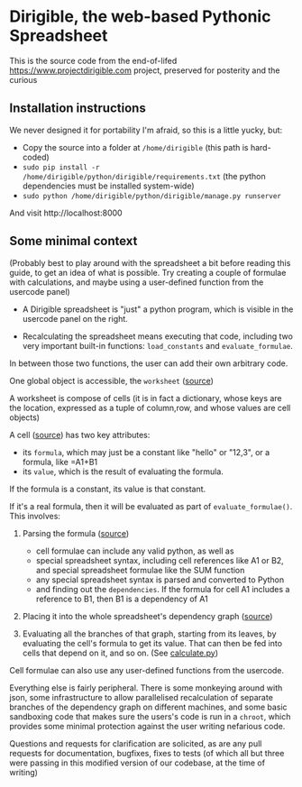 Dirigible, the web-based Pythonic Spreadsheet
=============================================

This is the source code from the end-of-lifed https://www.projectdirigible.com project, preserved for posterity and the curious


Installation instructions
-------------------------

We never designed it for portability I'm afraid, so this is a little yucky, but:

- Copy the source into a folder at `/home/dirigible`  (this path is hard-coded)
- `sudo pip install -r /home/dirigible/python/dirigible/requirements.txt` (the python dependencies must be installed system-wide)
- `sudo python /home/dirigible/python/dirigible/manage.py runserver`

And visit http://localhost:8000


Some minimal context
--------------------

(Probably best to play around with the spreadsheet a bit before reading this guide, to get an idea of what is possible.  Try creating a couple of formulae with calculations, and maybe using a user-defined function from the usercode panel)

* A Dirigible spreadsheet is "just" a python program, which is visible in the usercode panel on the right.  

* Recalculating the spreadsheet means executing that code, including two very important built-in functions:  `load_constants` and `evaluate_formulae`.  

In between those two functions, the user can add their own arbitrary code. 

One global object is accessible, the `worksheet` ([source](https://github.com/pythonanywhere/dirigible-source/blob/master/python/dirigible/sheet/worksheet.py))

A worksheet is compose of cells (it is in fact a dictionary, whose keys are the location, expressed as a tuple of column,row, and whose values are cell objects)

A cell ([source](https://github.com/pythonanywhere/dirigible-source/blob/master/python/dirigible/sheet/cell.py)) has two key attributes:

- its `formula`, which may just be a constant like "hello" or "12,3", or a formula, like =A1+B1
- its `value`, which is the result of evaluating the formula.  

If the formula is a constant, its value is that constant.

If it's a real formula, then it will be evaluated as part of `evaluate_formulae()`.  This involves:

1. Parsing the formula ([source](https://github.com/pythonanywhere/dirigible-source/blob/master/python/dirigible/sheet/formula_interpreter.py))
    - cell formulae can include any valid python, as well as
    - special spreadsheet syntax, including cell references like A1 or B2, and special spreadsheet formulae like the SUM function
    - any special spreadsheet syntax is parsed and converted to Python
    - and finding out the `dependencies`.  If the formula for cell A1 includes a reference to B1, then B1 is a dependency of A1

2. Placing it into the whole spreadsheet's dependency graph ([source](https://github.com/pythonanywhere/dirigible-source/blob/master/python/dirigible/sheet/dependency_graph.py))

3. Evaluating all the branches of that graph, starting from its leaves, by evaluating the cell's formula to get its value.  That can then be fed into cells that depend on it, and so on.  (See [calculate.py](https://github.com/pythonanywhere/dirigible-source/blob/master/python/dirigible/sheet/calculate.py))

Cell formulae can also use any user-defined functions from the usercode.


Everything else is fairly peripheral.  There is some monkeying around with json, some infrastructure to allow parallelised recalculation of separate branches of the dependency graph on different machines, and some basic sandboxing code that makes sure the users's code is run in a `chroot`, which provides some minimal protection against the user writing nefarious code.

Questions and requests for clarification are solicited, as are any pull requests for documentation, bugfixes, fixes to tests (of which all but three were passing in this modified version of our codebase, at the time of writing)

